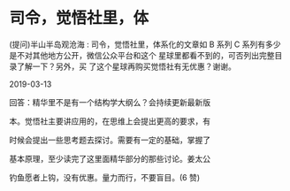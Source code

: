 # 司令，觉悟社里，体

(提问)半山半岛观沧海 : 司令，觉悟社里，体系化的文章如 B 系列 C 系列有多少是不对其他地方公开，微信公众平台和这个 星球里都看不到的，可否列出完整目录了解一下？另外，买 了这个星球再购买觉悟社有无优惠？谢谢。

2019-03-13

回答：精华里不是有一个结构学大纲么？会持续更新最新版

本。觉悟社主要讲应用的，在思维上会提出更高的要求，有

时候会提出一些思考题去探讨。需要有一定的基础，掌握了

基本原理，至少读完了这里面精华部分的那些讨论。姜太公

钓鱼愿者上钩，没有优惠。量力而行，不要盲目。(6 赞)